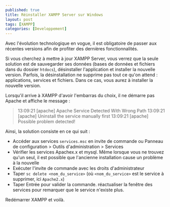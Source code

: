 ```yaml
---
published: true
title: Réinstaller XAMPP Server sur Windows
layout: post
tags: [XAMPP]
categories: [Developpement]
---
```

Avec l'évolution technologique en vogue, il est obligatoire de passer aux récentes versions afin de profiter des dernières fonctionnalités.

Si vous cherchez à mettre à jour XAMPP Server, vous verrez que la seule solution est de sauvegarder ses données (bases de données et fichiers dans du dossier `htdocs`), désinstaller l'application et installer la nouvelle version.  Parfois, la désinstallation ne supprime pas tout ce qu'on attend : applications, services et fichiers. Dans ce cas, vous aurez à installer la nouvelle version.

Lorsqu'il arrive à XAMPP d'avoir l'embarras du choix, il ne démarre pas Apache et affiche le message : 

> 13:09:21  [apache]  Apache Service Detected With Wrong Path
> 13:09:21  [apache]  Uninstall the service manually first
> 13:09:21  [apache]  Possible problem detected! 

Ainsi, la solution consiste en ce qui suit : 

- Accéder aux services `services.msc` en invite de commande ou Panneau de configuration > Outils d'administration > Services
- Vérifier les services Apachex.x et mysql. Même lorsque vous ne trouvez qu'un seul, il est possible que l'ancienne installation cause un problème à la nouvelle
- Exécuter l'invite de commande avec les droits d'administrateur
- Taper `sc delete <nom_du_service>` (où `<nom_du_service>` est le service à supprimer, ici `Apache2.x`)
- Taper Entrée pour valider la commande. réactualiser la fenêtre des services pour remarquer que le service n'existe plus.

Redémarrer XAMPP et voilà.